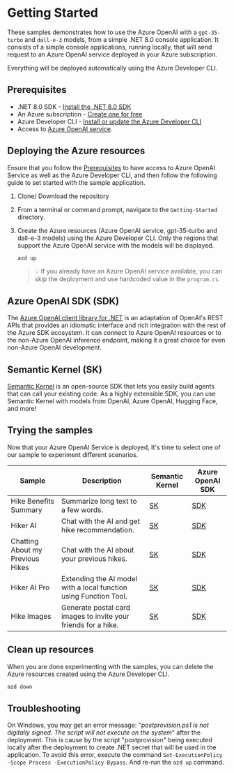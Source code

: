 # Getting Started

These samples demonstrates how to use the Azure OpenAI with a `gpt-35-turbo` and `dall-e-3` models, from a simple .NET 8.0 console application. It consists of a simple console applications, running locally, that will send request to an Azure OpenAI service deployed in your Azure subscription. 

Everything will be deployed automatically using the Azure Developer CLI.


## Prerequisites

- .NET 8.0 SDK - [Install the .NET 8.0 SDK](https://dotnet.microsoft.com/download/dotnet/8.0)
- An Azure subscription - [Create one for free](https://azure.microsoft.com/free)
- Azure Developer CLI - [Install or update the Azure Developer CLI](https://learn.microsoft.com/azure/developer/azure-developer-cli/install-azd)
- Access to [Azure OpenAI service](https://learn.microsoft.com/azure/ai-services/openai/overview#how-do-i-get-access-to-azure-openai).


## Deploying the Azure resources

Ensure that you follow the [Prerequisites](#prerequisites) to have access to Azure OpenAI Service as well as the Azure Developer CLI, and then follow the following guide to set started with the sample application.

1. Clone/ Download the repository
   
2. From a terminal or command prompt, navigate to the `Getting-Started` directory.

3. Create the Azure resources (Azure OpenAI service, gpt-35-turbo and dall-e-3 models) using the Azure Developer CLI. Only the regions that support the Azure OpenAI service with the models will be displayed. 
	```bash
	azd up
	```

	> 💡 If you already have an Azure OpenAI service available, you can skip the deployment and use hardcoded value in the `program.cs`.
	

## Azure OpenAI SDK (SDK)

The [Azure OpenAI client library for .NET](https://learn.microsoft.com/en-us/azure/ai-services/openai/) is an adaptation of OpenAI's REST APIs that provides an idiomatic interface and rich integration with the rest of the Azure SDK ecosystem. It can connect to Azure OpenAI resources or to the non-Azure OpenAI inference endpoint, making it a great choice for even non-Azure OpenAI development.

## Semantic Kernel (SK)

[Semantic Kernel](https://learn.microsoft.com/en-us/semantic-kernel/overview/) is an open-source SDK that lets you easily build agents that can call your existing code. As a highly extensible SDK, you can use Semantic Kernel with models from OpenAI, Azure OpenAI, Hugging Face, and more!

## Trying the samples

Now that your Azure OpenAI Service is deployed, It's time to select one of our sample to experiment different scenarios.

| Sample                | Description                         | Semantic Kernel | Azure OpenAI SDK |
|-----------------------|-------------                        |-----------------|------------------|
| Hike Benefits Summary | Summarize long text to a few words. | [SK](semantic-kernel/01-HikeBenefitsSummary/README.md) | [SDK](azure-openai-sdk/01-HikeBenefitsSummary/README.md) |
| Hiker AI              | Chat with the AI and get hike recommendation. | [SK](semantic-kernel/02-HikerAI/README.md) | [SDK](azure-openai-sdk/02-HikerAI/README.md) |
| Chatting About my Previous Hikes | Chat with the AI about your previous hikes. | [SK](semantic-kernel/03-ChattingAboutMyHikes/README.md) | [SDK](azure-openai-sdk/03-ChattingAboutMyHikes/README.md) |
| Hiker AI Pro          | Extending the AI model with a local function using Function Tool. | [SK](semantic-kernel/04-AiAndNative/README.md) | [SDK](azure-openai-sdk/04-HikerAIPro/README.md) |
| Hike Images           | Generate postal card images to invite your friends for a hike. | [SK](semantic-kernel/05-HikeImages/README.md) | [SDK](azure-openai-sdk/05-HikeImages/README.md) |

## Clean up resources

When you are done experimenting with the samples, you can delete the Azure resources created using the Azure Developer CLI.

```bash
azd down
```

## Troubleshooting

On Windows, you may get an error message: "*postprovision.ps1 is not digitally signed. The script will not execute on the system*" after the deployment. This is cause by the script "postprovision" being executed locally after the deployment to create .NET secret that will be used in the application. To avoid this error, execute the command `Set-ExecutionPolicy -Scope Process -ExecutionPolicy Bypass`. And re-run the `azd up` command.
